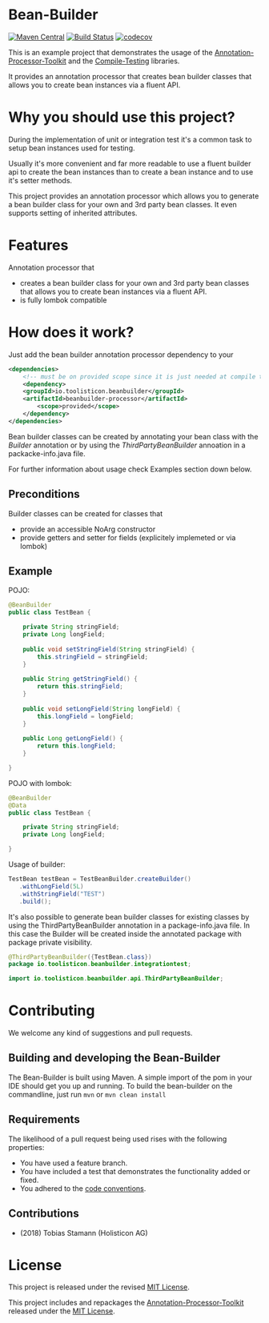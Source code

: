 # Bean-Builder

[![Maven Central](https://maven-badges.herokuapp.com/maven-central/io.toolisticon.beanbuilder/beanbuilder-processor/badge.svg)](https://maven-badges.herokuapp.com/maven-central/io.toolisticon.beanbuilder/beanbuilder-processor)
[![Build Status](https://travis-ci.org/toolisticon/bean-builder.svg?branch=master)](https://travis-ci.org/toolisticon/bean-builder)
[![codecov](https://codecov.io/gh/toolisticon/bean-builder/branch/master/graph/badge.svg)](https://codecov.io/gh/toolisticon/bean-builder)

This is an example project that demonstrates the usage of the [Annotation-Processor-Toolkit](https://github.com/holisticon/annotation-processor-toolkit) and the [Compile-Testing](https://github.com/toolisticon/compile-testing) libraries.

It provides an annotation processor that creates bean builder classes that allows you to create bean instances via a fluent API.

# Why you should use this project?

During the implementation of unit or integration test it's a common task to setup bean instances used for testing. 

Usually it's more convenient and far more readable to use a fluent builder api to create the bean instances than to create a bean instance and to use it's setter methods.

This project provides an annotation processor which allows you to generate a bean builder class for your own and 3rd party bean classes. It even supports setting of inherited attributes.

# Features
Annotation processor that

- creates a bean builder class for your own and 3rd party bean classes that allows you to create bean instances via a fluent API.
- is fully lombok compatible

# How does it work?

Just add the bean builder annotation processor dependency to your

```xml
<dependencies>
    <!-- must be on provided scope since it is just needed at compile time -->
    <dependency>
	<groupId>io.toolisticon.beanbuilder</groupId>
	<artifactId>beanbuilder-processor</artifactId>
        <scope>provided</scope>
    </dependency>
</dependencies>
```

Bean builder classes can be created by annotating your bean class with the _Builder_ annotation or by using the _ThirdPartyBeanBuilder_ annoation in a packacke-info.java file.

For further information about usage check Examples section down below.

## Preconditions

Builder classes can be created for classes that 

- provide an accessible NoArg constructor
- provide getters and setter for fields (explicitely implemeted or via lombok)


## Example

POJO:

```java
@BeanBuilder
public class TestBean {

    private String stringField;
    private Long longField;
    
    public void setStringField(String stringField) {
        this.stringField = stringField;
    }
    
    public String getStringField() {
        return this.stringField;
    }
    
    public void setLongField(String longField) {
        this.longField = longField;
    }
    
    public Long getLongField() {
        return this.longField;
    }

}
```
    
POJO with lombok:

```java
@BeanBuilder
@Data
public class TestBean {

    private String stringField;
    private Long longField;

}
```
    
Usage of builder:
   
```java
TestBean testBean = TestBeanBuilder.createBuilder()
   .withLongField(5L)
   .withStringField("TEST")
   .build(); 
```

It's also possible to generate bean builder classes for existing classes by using the ThirdPartyBeanBuilder annotation in a package-info.java file.
In this case the Builder will be created inside the annotated package with package private visibility.

```java
@ThirdPartyBeanBuilder({TestBean.class})
package io.toolisticon.beanbuilder.integrationtest;

import io.toolisticon.beanbuilder.api.ThirdPartyBeanBuilder;
```
    
# Contributing

We welcome any kind of suggestions and pull requests.

## Building and developing the Bean-Builder

The Bean-Builder is built using Maven.
A simple import of the pom in your IDE should get you up and running. To build the bean-builder on the commandline, just run `mvn` or `mvn clean install`

## Requirements

The likelihood of a pull request being used rises with the following properties:

- You have used a feature branch.
- You have included a test that demonstrates the functionality added or fixed.
- You adhered to the [code conventions](http://www.oracle.com/technetwork/java/javase/documentation/codeconvtoc-136057.html).

## Contributions

- (2018) Tobias Stamann (Holisticon AG)

# License

This project is released under the revised [MIT License](LICENSE).

This project includes and repackages the [Annotation-Processor-Toolkit](https://github.com/holisticon/annotation-processor-toolkit) released under the  [MIT License](/3rdPartyLicenses/annotation-processor-toolkit/LICENSE.txt).
